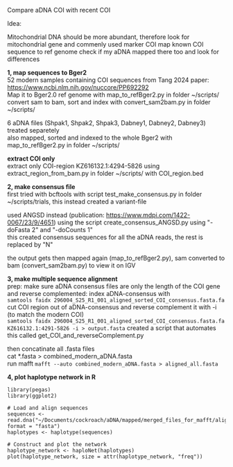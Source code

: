 Compare aDNA COI with recent COI

Idea:

Mitochondrial DNA should be more abundant, therefore look for mitochondrial gene and commenly used marker COI
map known COI sequence to ref genome
check if my aDNA mapped there too and look for differences

**1, map sequences to Bger2**  
52 modern samples containing COI sequences from Tang 2024 paper: https://www.ncbi.nlm.nih.gov/nuccore/PP692292  
Map it to Bger2.0 ref genome with map_to_refBger2.py in folder ~/scripts/  
convert sam to bam, sort and index with convert_sam2bam.py in folder ~/scripts/  

6 aDNA files (Shpak1, Shpak2, Shpak3, Dabney1, Dabney2, Dabney3) treated separetely  
also mapped, sorted and indexed to the whole Bger2 with map_to_refBger2.py in folder ~/scripts/  

**extract COI only**  
extract only COI-region KZ616132.1:4294-5826 using extract_region_from_bam.py in folder ~/scripts/ with COI_region.bed

**2, make consensus file**  
first tried with bcftools with script test_make_consensus.py in folder ~/scripts/trials, this instead created a variant-file  

used ANGSD instead (publication: https://www.mdpi.com/1422-0067/23/9/4651)
using the script create_consensus_ANGSD.py using "-doFasta 2" and "-doCounts 1"  
this created consensus sequences for all the aDNA reads, the rest is replaced by "N"  

the output gets then mapped again (map_to_refBger2.py), sam converted to bam (convert_sam2bam.py) to view it on IGV  

**3, make multiple sequence alignment**  
prep: make sure aDNA consensus files are only the length of the COI gene and reverse complemented:
index aDNA-consensus with  
```samtools faidx 296004_S25_R1_001_aligned_sorted_COI_consensus.fasta.fa```  
cut COI region out of aDNA-consensus and reverse complement it with -i (to match the modern COI)   
```samtools faidx 296004_S25_R1_001_aligned_sorted_COI_consensus.fasta.fa KZ616132.1:4291-5826 -i > output.fasta``` 
created a script that automates this called get_COI_and_reverseComplement.py 

then concatinate all .fasta files  
cat *.fasta > combined_modern_aDNA.fasta  
run mafft ```mafft --auto combined_modern_aDNA.fasta > aligned_all.fasta```

**4, plot haplotype network in R**
```
library(pegas)
library(ggplot2)

# Load and align sequences
sequences <- read.dna("~/Documents/cockroach/aDNA/mapped/merged_files_for_mafft/aligned_all.fasta", format = "fasta")
haplotypes <- haplotype(sequences)

# Construct and plot the network
haplotype_network <- haploNet(haplotypes)
plot(haplotype_network, size = attr(haplotype_network, "freq"))
```

